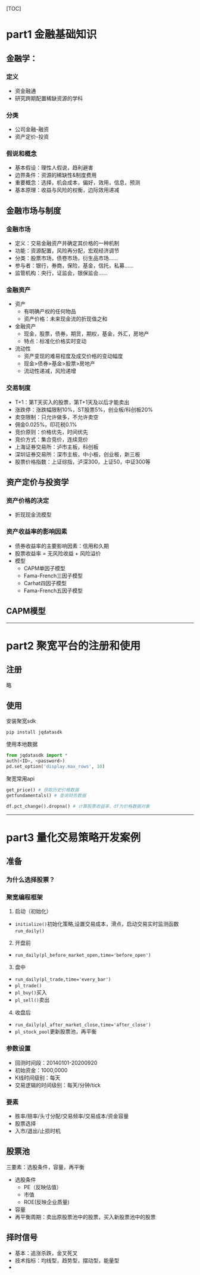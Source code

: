 [TOC]

# part1 金融基础知识

## 金融学：

### 定义

- 资金融通
- 研究跨期配置稀缺资源的学科

### 分类

- 公司金融-融资
- 资产定价-投资

### 假说和概念

- 基本假设：理性人假说，趋利避害
- 边界条件：资源的稀缺性&制度费用
- 重要概念：选择，机会成本，偏好，效用，信息，预测
- 基本原理：收益与风险的权衡，边际效用递减

## 金融市场与制度

### 金融市场

- 定义：交易金融资产并确定其价格的一种机制
- 功能：资源配置，风险再分配，宏观经济调节
- 分类：股票市场，债卷市场，衍生品市场……
- 参与者：银行，券商，保险，基金，信托，私募……
- 监管机构：央行，证监会，银保监会……

### 金融资产

- 资产
  - 有明确产权的任何物品
  - 资产价格：未来现金流的折现值之和
- 金融资产
  - 现金，股票，债券，期货，期权，基金，外汇，房地产
  - 特点：标准化价格实时变动
- 流动性
  - 资产变现的难易程度及成交价格的变动幅度
  - 现金>债券>基金>股票>房地产
  - 流动性递减，风险递增

### 交易制度

- T+1：第T天买入的股票，第T+1天及以后才能卖出
- 涨跌停：涨跌幅限制10%，ST股票5%，创业板/科创板20%
- 卖空限制：只允许做多，不允许卖空
- 佣金0.025%，印花税0.1%
- 竞价原则：价格优先，时间优先
- 竞价方式：集合竞价，连续竞价
- 上海证券交易所：泸市主板，科创板
- 深圳证券交易所：深市主板，中小板，创业板，新三板
- 股票价格指数：上证综指，泸深300，上证50，中证300等

## 资产定价与投资学

### 资产价格的决定

- 折现现金流模型

### 资产收益率的影响因素

- 债券收益率的主要影响因素：信用和久期
- 股票收益率 = 无风险收益 + 风险溢价
- 模型
  - CAPM单因子模型
  - Fama-French三因子模型
  - Carhat四因子模型
  - Fama-French五因子模型

## CAPM模型


---

# part2 聚宽平台的注册和使用

## 注册

略

## 使用

安装聚宽sdk

```Terminal
pip install jqdatasdk
```
使用本地数据
```python
from jqdatasdk import *
auth(<ID>, <password>)
pd.set_option('display.max_rows', 10)
```
聚宽常用api
```python
get_price() # 获取历史价格数据
getfundamentals() # 查询财务数据

df.pct_change().dropna() # 计算股票收益率，df为价格数据对象
```

---

# part3 量化交易策略开发案例

## 准备

### 为什么选择股票？

### 聚宽编程框架

1. 启动（初始化）
  - `initialize()`初始化策略,设置交易成本，滑点，启动交易实时监测函数`run_daily()`
2. 开盘前
  - `run_daily(pl_before_market_open,time='before_open')`
3. 盘中
  - `run_daily(pl_trade,time='every_bar')`
  - `pl_trade()`
  - `pl_buy()`买入
  - `pl_sell()`卖出
4. 收盘后
  - `run_daily(pl_after_market_close,time='after_close')`
  - `pl_stock_pool`更新股票池，再平衡

### 参数设置

- 回测时间段：20140101-20200920
- 初始资金：1000,0000
- K线时间级别：每天
- 交易逻辑的时间级别：每天/分钟/tick

### 要素

- 胜率/赔率/头寸分配/交易频率/交易成本/资金容量
- 股票选择
- 入市/退出/止损时机

## 股票池

三要素：选股条件，容量，再平衡

- 选股条件
  - PE（反映估值）
  - 市值
  - ROE(反映企业质量)
- 容量
- 再平衡周期：卖出原股票池中的股票，买入新股票池中的股票

## 择时信号

- 基本：追涨杀跌，金叉死叉
- 技术指标：均线型，趋势型，摆动型，能量型
- 